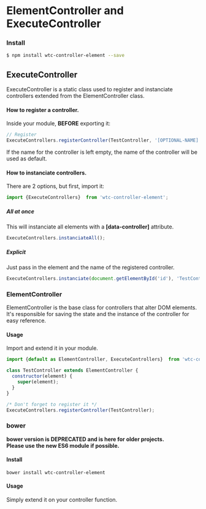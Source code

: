 # ElementController and ExecuteController
### Install
```sh
$ npm install wtc-controller-element --save
```
## ExecuteController
ExecuteController is a static class used to register and instanciate controllers extended from the ElementController class.

#### How to register a controller.
Inside your module, **BEFORE** exporting it:
```javascript
// Register
ExecuteControllers.registerController(TestController, '[OPTIONAL-NAME]');
```
If the name for the controller is left empty, the name of the controller will be used as default.

#### How to instanciate controllers.
There are 2 options, but first, import it:
```javascript
import {ExecuteControllers}  from 'wtc-controller-element';
```
##### All at once
This will instanciate all elements with a **[data-controller]** attribute.
```javascript
ExecuteControllers.instanciateAll();
```

##### Explicit
Just pass in the element and the name of the registered controller.
```javascript
ExecuteControllers.instanciate(document.getElementById('id'), 'TestController');
```

### ElementController
ElementController is the base class for controllers that alter DOM elements. It's responsible for saving the state and the instance of the controller for easy reference.

#### Usage
Import and extend it in your module.
```javascript
import {default as ElementController, ExecuteControllers}  from 'wtc-controller-element';

class TestController extends ElementController {
  constructor(element) {
    super(element);
  }
}

/* Don't forget to register it */
ExecuteControllers.registerController(TestController);
```

### bower
**bower version is DEPRECATED and is here for older projects.  
Please use the new ES6 module if possible.**
#### Install
```
bower install wtc-controller-element
```
#### Usage
Simply extend it on your controller function.
